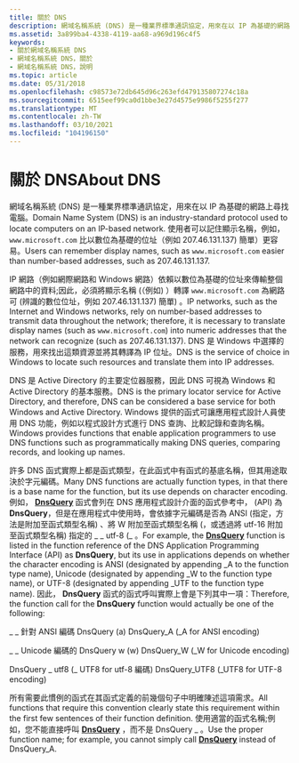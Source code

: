 ```yaml
---
title: 關於 DNS
description: 網域名稱系統 (DNS) 是一種業界標準通訊協定，用來在以 IP 為基礎的網路上尋找電腦。 使用者可以記住顯示名稱，例如 www.microsoft.com 比以數位為基礎的位址更簡單，例如 207.46.131.137) 簡單。
ms.assetid: 3a899ba4-4338-4119-aa68-a969d196c4f5
keywords:
- 關於網域名稱系統 DNS
- 網域名稱系統 DNS，關於
- 網域名稱系統 DNS，說明
ms.topic: article
ms.date: 05/31/2018
ms.openlocfilehash: c98573e72db645d96c263efd479135807274c18a
ms.sourcegitcommit: 6515eef99ca0d1bbe3e27d4575e9986f5255f277
ms.translationtype: MT
ms.contentlocale: zh-TW
ms.lasthandoff: 03/10/2021
ms.locfileid: "104196150"
---
```

# <a name="about-dns"></a><span data-ttu-id="0647f-107">關於 DNS</span><span class="sxs-lookup"><span data-stu-id="0647f-107">About DNS</span></span>

<span data-ttu-id="0647f-108">網域名稱系統 (DNS) 是一種業界標準通訊協定，用來在以 IP 為基礎的網路上尋找電腦。</span><span class="sxs-lookup"><span data-stu-id="0647f-108">Domain Name System (DNS) is an industry-standard protocol used to locate computers on an IP-based network.</span></span> <span data-ttu-id="0647f-109">使用者可以記住顯示名稱，例如， `www.microsoft.com` 比以數位為基礎的位址（例如 207.46.131.137) 簡單）更容易。</span><span class="sxs-lookup"><span data-stu-id="0647f-109">Users can remember display names, such as `www.microsoft.com` easier than number-based addresses, such as 207.46.131.137.</span></span>

<span data-ttu-id="0647f-110">IP 網路（例如網際網路和 Windows 網路）依賴以數位為基礎的位址來傳輸整個網路中的資料;因此，必須將顯示名稱 (（例如) ）轉譯 `www.microsoft.com` 為網路可 (辨識的數位位址，例如 207.46.131.137) 簡單) 。</span><span class="sxs-lookup"><span data-stu-id="0647f-110">IP networks, such as the Internet and Windows networks, rely on number-based addresses to transmit data throughout the network; therefore, it is necessary to translate display names (such as `www.microsoft.com`) into numeric addresses that the network can recognize (such as 207.46.131.137).</span></span> <span data-ttu-id="0647f-111">DNS 是 Windows 中選擇的服務，用來找出這類資源並將其轉譯為 IP 位址。</span><span class="sxs-lookup"><span data-stu-id="0647f-111">DNS is the service of choice in Windows to locate such resources and translate them into IP addresses.</span></span>

<span data-ttu-id="0647f-112">DNS 是 Active Directory 的主要定位器服務，因此 DNS 可視為 Windows 和 Active Directory 的基本服務。</span><span class="sxs-lookup"><span data-stu-id="0647f-112">DNS is the primary locator service for Active Directory, and therefore, DNS can be considered a base service for both Windows and Active Directory.</span></span> <span data-ttu-id="0647f-113">Windows 提供的函式可讓應用程式設計人員使用 DNS 功能，例如以程式設計方式進行 DNS 查詢、比較記錄和查詢名稱。</span><span class="sxs-lookup"><span data-stu-id="0647f-113">Windows provides functions that enable application programmers to use DNS functions such as programmatically making DNS queries, comparing records, and looking up names.</span></span>

<span data-ttu-id="0647f-114">許多 DNS 函式實際上都是函式類型，在此函式中有函式的基底名稱，但其用途取決於字元編碼。</span><span class="sxs-lookup"><span data-stu-id="0647f-114">Many DNS functions are actually function types, in that there is a base name for the function, but its use depends on character encoding.</span></span> <span data-ttu-id="0647f-115">例如， [**DnsQuery**](/windows/desktop/api/Windns/nf-windns-dnsquery_a) 函式會列在 DNS 應用程式設計介面的函式參考中， (API) 為 **DnsQuery**，但是在應用程式中使用時，會依據字元編碼是否為 ANSI (指定，方法是附加至函式類型名稱) 、將 W 附加至函式類型名稱 (，或透過將 utf-16 附加至函式類型名稱) 指定的 \_ \_ utf-8 (\_ 。</span><span class="sxs-lookup"><span data-stu-id="0647f-115">For example, the [**DnsQuery**](/windows/desktop/api/Windns/nf-windns-dnsquery_a) function is listed in the function reference of the DNS Application Programming Interface (API) as **DnsQuery**, but its use in applications depends on whether the character encoding is ANSI (designated by appending \_A to the function type name), Unicode (designated by appending \_W to the function type name), or UTF-8 (designated by appending \_UTF to the function type name).</span></span> <span data-ttu-id="0647f-116">因此， **DnsQuery** 函式的函式呼叫實際上會是下列其中一項：</span><span class="sxs-lookup"><span data-stu-id="0647f-116">Therefore, the function call for the **DnsQuery** function would actually be one of the following:</span></span>

<span data-ttu-id="0647f-117">\_ \_ 針對 ANSI 編碼 DnsQuery (a) </span><span class="sxs-lookup"><span data-stu-id="0647f-117">DnsQuery\_A (\_A for ANSI encoding)</span></span>

<span data-ttu-id="0647f-118">\_ \_ Unicode 編碼的 DnsQuery w (w) </span><span class="sxs-lookup"><span data-stu-id="0647f-118">DnsQuery\_W (\_W for Unicode encoding)</span></span>

<span data-ttu-id="0647f-119">DnsQuery \_ utf8 (\_ UTF8 for utf-8 編碼) </span><span class="sxs-lookup"><span data-stu-id="0647f-119">DnsQuery\_UTF8 (\_UTF8 for UTF-8 encoding)</span></span>

<span data-ttu-id="0647f-120">所有需要此慣例的函式在其函式定義的前幾個句子中明確陳述這項需求。</span><span class="sxs-lookup"><span data-stu-id="0647f-120">All functions that require this convention clearly state this requirement within the first few sentences of their function definition.</span></span> <span data-ttu-id="0647f-121">使用適當的函式名稱;例如，您不能直接呼叫 [**DnsQuery**](/windows/desktop/api/Windns/nf-windns-dnsquery_a) ，而不是 DnsQuery \_ 。</span><span class="sxs-lookup"><span data-stu-id="0647f-121">Use the proper function name; for example, you cannot simply call [**DnsQuery**](/windows/desktop/api/Windns/nf-windns-dnsquery_a) instead of DnsQuery\_A.</span></span>

 

 




